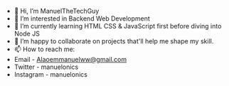 - 👋 Hi, I’m ManuelTheTechGuy
- 👀 I’m interested in Backend Web Development
- 🌱 I’m currently learning HTML CSS & JavaScript first before diving into Node JS
- 💞️ I’m happy to collaborate on projects that'll help me shape my skill.
- 📫 How to reach me:
- Email - Alaoemmanuelww@gmail.com
- Twitter - manuelonics
- Instagram - manuelonics

<!---
ManuelTheTechGuy/ManuelTheTechGuy is a ✨ special ✨ repository because its `README.md` (this file) appears on your GitHub profile.
You can click the Preview link to take a look at your changes.
--->
